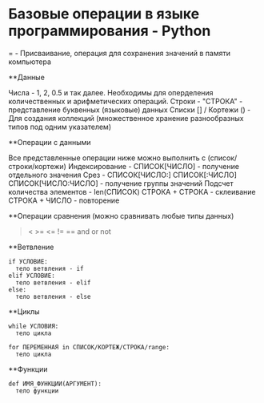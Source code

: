 # Базовые операции в языке программирования - Python

= - Присваивание, операция для сохранения значений в памяти компьютера

**Данные

Числа - 1, 2, 0.5 и так далее. Необходимы для оперделения количественных и арифметических операций.
Строки - "СТРОКА" - представление буквенных (языковые) данных
Списки [] / Кортежи () - Для создания коллекций (множественное хранение разнообразных типов под одним указателем)

**Операции с данными

Все представленные операции ниже можно выполнить с (список/строки/кортежи)
Индексирование - СПИСОК[ЧИСЛО] - получение отдельного значения
Срез - СПИСОК[ЧИСЛО:] СПИСОК[:ЧИСЛО] СПИСОК[ЧИСЛО:ЧИСЛО] - получение группы значений
Подсчет количества элементов - len(СПИСОК)
СТРОКА + СТРОКА - склеивание
СТРОКА + ЧИСЛО - повторение

**Операции сравнения (можно сравнивать любые типы данных)

> < >= <= != ==
and or not

**Ветвление

```
if УСЛОВИЕ:
  тело ветвления - if
elif УСЛОВИЕ:
  тело ветвления - elif
else:
  тело ветвления - else
```

**Циклы

```
while УСЛОВИЯ:
  тело цикла
```

```
for ПЕРЕМЕННАЯ in СПИСОК/КОРТЕЖ/СТРОКА/range:
  тело цикла
```

**Функции

```
def ИМЯ_ФУНКЦИИ(АРГУМЕНТ):
  тело функции
```
